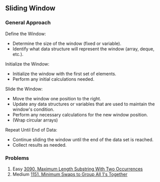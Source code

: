 ## Sliding Window

### General Approach

Define the Window:
- Determine the size of the window (fixed or variable).
- Identify what data structure will represent the window (array, deque, etc.).

Initialize the Window:
- Initialize the window with the first set of elements.
- Perform any initial calculations needed.

Slide the Window:
- Move the window one position to the right.
- Update any data structures or variables that are used to maintain the window's condition.
- Perform any necessary calculations for the new window position.
- (Wrap circular arrays)

Repeat Until End of Data:
- Continue sliding the window until the end of the data set is reached.
- Collect results as needed.

### Problems

1. Easy [3090. Maximum Length Substring With Two Occurrences](https://leetcode.com/problems/maximum-length-substring-with-two-occurrences/description/)
2. Medium [1151. Minimum Swaps to Group All 1's Together](https://leetcode.com/problems/minimum-swaps-to-group-all-1s-together/)
   
